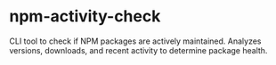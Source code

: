 # npm-activity-check
CLI tool to check if NPM packages are actively maintained. Analyzes versions, downloads, and recent activity to determine package health.
